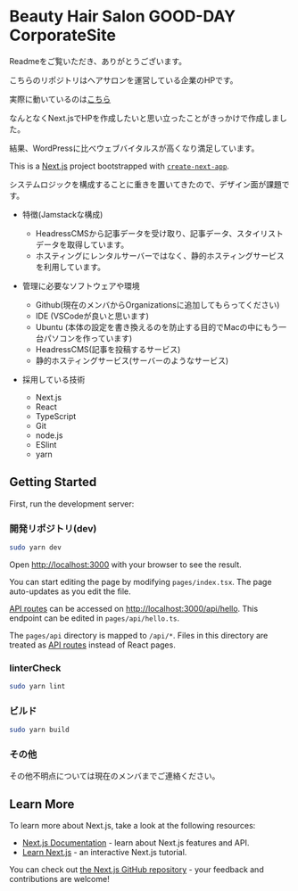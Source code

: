 # Beauty Hair Salon GOOD-DAY CorporateSite

Readmeをご覧いただき、ありがとうございます。

こちらのリポジトリはヘアサロンを運営している企業のHPです。

実際に動いているのは[こちら](https://www.goodday-salon.com/)

なんとなくNext.jsでHPを作成したいと思い立ったことがきっかけで作成しました。

結果、WordPressに比べウェブバイタルスが高くなり満足しています。

This is a [Next.js](https://nextjs.org/) project bootstrapped with [`create-next-app`](https://github.com/vercel/next.js/tree/canary/packages/create-next-app).

システムロジックを構成することに重きを置いてきたので、デザイン面が課題です。

- 特徴(Jamstackな構成)
  - HeadressCMSから記事データを受け取り、記事データ、スタイリストデータを取得しています。
  - ホスティングにレンタルサーバーではなく、静的ホスティングサービスを利用しています。

- 管理に必要なソフトウェアや環境
  - Github(現在のメンバからOrganizationsに追加してもらってください)
  - IDE (VSCodeが良いと思います)
  - Ubuntu (本体の設定を書き換えるのを防止する目的でMacの中にもう一台パソコンを作っています)
  - HeadressCMS(記事を投稿するサービス)
  - 静的ホスティングサービス(サーバーのようなサービス)

- 採用している技術
  - Next.js
  - React
  - TypeScript
  - Git
  - node.js
  - ESlint
  - yarn

## Getting Started

First, run the development server:

### 開発リポジトリ(dev)

```bash
sudo yarn dev
```
Open [http://localhost:3000](http://localhost:3000) with your browser to see the result.

You can start editing the page by modifying `pages/index.tsx`. The page auto-updates as you edit the file.

[API routes](https://nextjs.org/docs/api-routes/introduction) can be accessed on [http://localhost:3000/api/hello](http://localhost:3000/api/hello). This endpoint can be edited in `pages/api/hello.ts`.

The `pages/api` directory is mapped to `/api/*`. Files in this directory are treated as [API routes](https://nextjs.org/docs/api-routes/introduction) instead of React pages.

### linterCheck

```bash
sudo yarn lint
```
### ビルド

```bash
sudo yarn build
```

### その他

その他不明点については現在のメンバまでご連絡ください。

## Learn More

To learn more about Next.js, take a look at the following resources:

- [Next.js Documentation](https://nextjs.org/docs) - learn about Next.js features and API.
- [Learn Next.js](https://nextjs.org/learn) - an interactive Next.js tutorial.

You can check out [the Next.js GitHub repository](https://github.com/vercel/next.js/) - your feedback and contributions are welcome!
